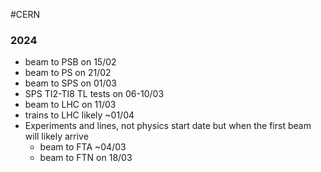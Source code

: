 #CERN 
### 2024
- beam to PSB on 15/02
- beam to PS on 21/02
- beam to SPS on 01/03
- SPS TI2-TI8 TL tests on 06-10/03
- beam to LHC on 11/03
- trains to LHC likely ~01/04
- Experiments and lines, not physics start date but when the first beam will likely arrive
    - beam to FTA ~04/03
    - beam to FTN on 18/03